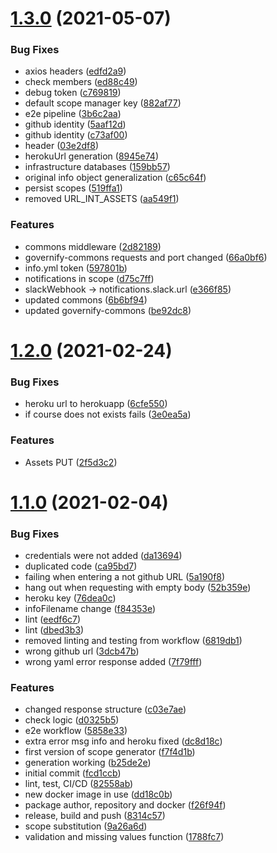 # [1.3.0](https://github.com/governify/scope-manager/compare/v1.2.0...v1.3.0) (2021-05-07)


### Bug Fixes

* axios headers ([edfd2a9](https://github.com/governify/scope-manager/commit/edfd2a95dee6be390d256bac36ff465a9cf78738))
* check members ([ed88c49](https://github.com/governify/scope-manager/commit/ed88c49b792d46afc6760cbbeba647ada61bc7fb))
* debug token ([c769819](https://github.com/governify/scope-manager/commit/c769819761c92d58ef23d0f1653a51b9967baeb0))
* default scope manager key ([882af77](https://github.com/governify/scope-manager/commit/882af779b438e92445a1007836e783700c35360a))
* e2e pipeline ([3b6c2aa](https://github.com/governify/scope-manager/commit/3b6c2aa42ee169c32bbfe5ea1f45a3aa61d6ffb0))
* github identity ([5aaf12d](https://github.com/governify/scope-manager/commit/5aaf12d40532806092a1df153e7706d080ad017b))
* github identity ([c73af00](https://github.com/governify/scope-manager/commit/c73af00809375f0d76c59634f8787a629396f025))
* header ([03e2df8](https://github.com/governify/scope-manager/commit/03e2df8ec04e1a45f04df8609154a20edca1bc1d))
* herokuUrl generation ([8945e74](https://github.com/governify/scope-manager/commit/8945e7438d4aaa4a9a3804aeed6eba9507a80b87))
* infrastructure databases ([159bb57](https://github.com/governify/scope-manager/commit/159bb57a372bd91c4f44f5fc2e4cadc9a713242b))
* original info object generalization ([c65c64f](https://github.com/governify/scope-manager/commit/c65c64f3576e4410d9499e5cb9c5626653371f4f))
* persist scopes ([519ffa1](https://github.com/governify/scope-manager/commit/519ffa1866767c8a4dc1dd992d01dbc9a53a6e3b))
* removed URL_INT_ASSETS ([aa549f1](https://github.com/governify/scope-manager/commit/aa549f1504328bfde1f9bbfaf2ad8513a53b249f))


### Features

* commons middleware ([2d82189](https://github.com/governify/scope-manager/commit/2d821898d2ccb60b5d5749cb25767239b76e1b5b))
* governify-commons requests and port changed ([66a0bf6](https://github.com/governify/scope-manager/commit/66a0bf60f825468fc0a44bb101b4a0a73534d6a7))
* info.yml token ([597801b](https://github.com/governify/scope-manager/commit/597801b69f829f9b4b1191b24ae06449ca16a836))
* notifications in scope ([d75c7ff](https://github.com/governify/scope-manager/commit/d75c7ff3587c692da24a1f919fae76e5425e78e8))
* slackWebhook -> notifications.slack.url ([e366f85](https://github.com/governify/scope-manager/commit/e366f854b78d83e8f68cc8b6abf0fc4fc4b20c47))
* updated commons ([6b6bf94](https://github.com/governify/scope-manager/commit/6b6bf94b3483b7dffdaa9d4ef92d87ef4286fb5e))
* updated governify-commons ([be92dc8](https://github.com/governify/scope-manager/commit/be92dc8fdad8d2bb09d6b9769c91e25536f6ba60))



# [1.2.0](https://github.com/governify/scope-manager/compare/v1.1.0...v1.2.0) (2021-02-24)


### Bug Fixes

* heroku url to herokuapp ([6cfe550](https://github.com/governify/scope-manager/commit/6cfe55093ceb6f675362d545d2b2c972b373653b))
* if course does not exists fails ([3e0ea5a](https://github.com/governify/scope-manager/commit/3e0ea5aa60ef75ac5d71483a30c11c42ee5b15ee))


### Features

* Assets PUT ([2f5d3c2](https://github.com/governify/scope-manager/commit/2f5d3c295e1c9e7da342ff603e839c464b93d8ad))



# [1.1.0](https://github.com/governify/scope-manager/compare/fcd1ccb1cd3f67045daa7d1df8d5aaa8fe8b9071...v1.1.0) (2021-02-04)


### Bug Fixes

* credentials were not added ([da13694](https://github.com/governify/scope-manager/commit/da13694190c78d1ee1aaba5b52e53962b527cdc5))
* duplicated code ([ca95bd7](https://github.com/governify/scope-manager/commit/ca95bd70fd6c0fc0fd2e39d641f1cb52bbc648f4))
* failing when entering a not github URL ([5a190f8](https://github.com/governify/scope-manager/commit/5a190f868d64bad2b422ac89029b72936035efe4))
* hang out when requesting with empty body ([52b359e](https://github.com/governify/scope-manager/commit/52b359e8c1dd6bebc7e3d605484e17c50a6cdfdf))
* heroku key ([76dea0c](https://github.com/governify/scope-manager/commit/76dea0c032dabb36018ee5ae0b2cb5f85878f2e7))
* infoFilename change ([f84353e](https://github.com/governify/scope-manager/commit/f84353e3d477aa63570f467d058dfef324f5be97))
* lint ([eedf6c7](https://github.com/governify/scope-manager/commit/eedf6c7a1163325b897f0d3b58a776d85f64e433))
* lint ([dbed3b3](https://github.com/governify/scope-manager/commit/dbed3b396d1e76d7d6079cc42ea6082e788ad8cf))
* removed linting and testing from workflow ([6819db1](https://github.com/governify/scope-manager/commit/6819db1178911a7b48bbcb73cb510f273b8dd0f7))
* wrong github url ([3dcb47b](https://github.com/governify/scope-manager/commit/3dcb47b39cee5cb502978222ed1525d5b58d309e))
* wrong yaml error response added ([7f79fff](https://github.com/governify/scope-manager/commit/7f79fff9a03caa951d6b6e8ae536ef2019d6e284))


### Features

* changed response structure ([c03e7ae](https://github.com/governify/scope-manager/commit/c03e7ae865a3ca02f4f500bc8b75224f0110a01b))
* check logic ([d0325b5](https://github.com/governify/scope-manager/commit/d0325b522408093a4a48ad6e02026916d022bef0))
* e2e workflow ([5858e33](https://github.com/governify/scope-manager/commit/5858e33f22f60c5e94a7a631d6f33165403d82a1))
* extra error msg info and heroku fixed ([dc8d18c](https://github.com/governify/scope-manager/commit/dc8d18c25e533f2b5ae3a5585aaf990ac513977a))
* first version of scope generator ([f7f4d1b](https://github.com/governify/scope-manager/commit/f7f4d1b82e3e710cd9885e56621a0e12542ee303))
* generation working ([b25de2e](https://github.com/governify/scope-manager/commit/b25de2e94a1ec3949a0528666322ad3ab6ff2637))
* initial commit ([fcd1ccb](https://github.com/governify/scope-manager/commit/fcd1ccb1cd3f67045daa7d1df8d5aaa8fe8b9071))
* lint, test, CI/CD ([82558ab](https://github.com/governify/scope-manager/commit/82558abe431cbcf070dc502f5e950085ff9e5262))
* new docker image in use ([dd18c0b](https://github.com/governify/scope-manager/commit/dd18c0b137840b65985e3bb4a42cdd79d43c90f2))
* package author, repository and docker ([f26f94f](https://github.com/governify/scope-manager/commit/f26f94f14df98f09507b1b0bcc96085b0eb8f40d))
* release, build and push ([8314c57](https://github.com/governify/scope-manager/commit/8314c578011290b6af5501a46647096dc6be7e90))
* scope substitution ([9a26a6d](https://github.com/governify/scope-manager/commit/9a26a6d3e73adf840e0e7d746428dbcf22655687))
* validation and missing values function ([1788fc7](https://github.com/governify/scope-manager/commit/1788fc7d33bc7aca563bdbdb828febc4d2a7737b))



